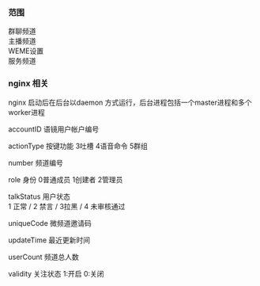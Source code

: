 ### 范围
群聊频道        
主播频道        
WEME设置        
服务频道        

### nginx 相关
nginx 启动后在后台以daemon 方式运行，后台进程包括一个master进程和多个worker进程

accountID 语镜用户帐户编号

actionType 按键功能
3吐槽 4语音命令 5群组

number 频道编号

role 身份
0普通成员 1创建者  2管理员

talkStatus 用户状态   
 1 正常 / 2 禁言 / 3拉黑  / 4 未审核通过

uniqueCode 微频道邀请码

updateTime 最近更新时间


userCount 频道总人数


validity 关注状态
1:开启 0:关闭

